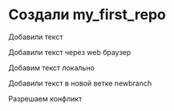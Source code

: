 ﻿# Создали my_first_repo

Добавили текст

Добавили текст через web браузер

Добавим текст локально

Добавили текст в новой ветке newbranch

Разрешаем конфликт
